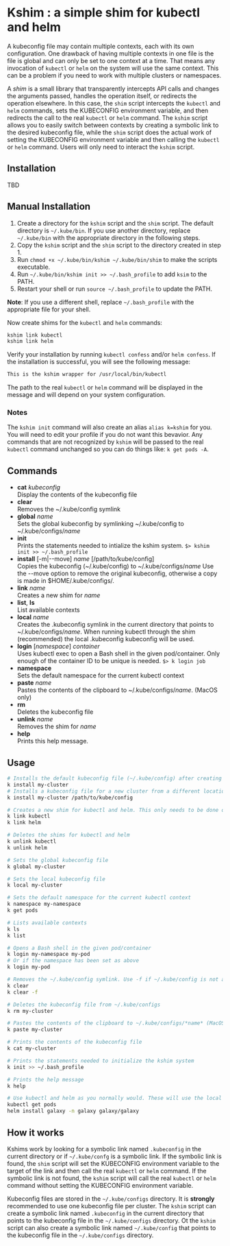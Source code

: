 # Kshim : a simple shim for kubectl and helm 

A kubeconfig file may contain multiple contexts, each with its own configuration. One drawback of having multiple contexts in one file is the file is global and can only be set to one context at a time.  That means any invocation of `kubectl` or `helm` on the system will use the same context.  This can be a problem if you need to work with multiple clusters or namespaces.  

A *shim* is a small library that transparently intercepts API calls and changes the arguments passed, handles the operation itself, or redirects the operation elsewhere.  In this case, the `shim` script intercepts the `kubectl` and `helm` commands, sets the KUBECONFIG environment variable, and then redirects the call to the real `kubectl` or `helm` command. The `kshim` script allows you to easily switch between contexts by creating a symbolic link to the desired kubeconfig file, while the `shim` script does the actual work of setting the KUBECONFIG environment variable and then calling the `kubectl` or `helm` command. Users will only need to interact the `kshim` script.

## Installation

TBD

## Manual Installation

1. Create a directory for the `kshim` script and the `shim` script. The default directory is `~/.kube/bin`. If you use another directory, replace `~/.kube/bin` with the appropriate directory in the following steps.
2. Copy the `kshim` script and the `shim` script to the directory created in step 1.
3. Run `chmod +x ~/.kube/bin/kshim ~/.kube/bin/shim` to make the scripts executable.
4. Run `~/.kube/bin/kshim init >> ~/.bash_profile` to add `ksim` to the PATH.
5. Restart your shell or run `source ~/.bash_profile` to update the PATH.

**Note**: If you use a different shell, replace `~/.bash_profile` with the appropriate file for your shell.

Now create shims for the `kubectl` and `helm` commands:

```bash
kshim link kubectl
kshim link helm
```

Verify your installation by running `kubectl confess` and/or `helm confess`. If the installation is successful, you will see the following message:

```bash
This is the kshim wrapper for /usr/local/bin/kubectl
```

The path to the real `kubectl` or `helm` command will be displayed in the message and will depend on your system configuration.

### Notes

The `kshim init` command will also create an alias `alias k=kshim` for you.  You will need to edit your profile if you do not want this bevavior. Any commands that are not recognized by `kshim` will be passed to the real `kubectl` command unchanged so you can do things like: `k get pods -A`.

## Commands

- **cat** *kubeconfig*<br/>
    Display the contents of the kubeconfig file
- **clear**<br/>
    Removes the ~/.kube/config symlink
- **global** *name*<br/>
    Sets the global kubeconfig by symlinking ~/.kube/config
    to ~/.kube/configs/*name*
- **init**<br/>
    Prints the statements needed to intialize the kshim system.
    `$> kshim init >> ~/.bash_profile`
- **install** [-m|--move] *name* [/path/to/kube/config]<br/>
    Copies the kubeconfig (~/.kube/config) to ~/.kube/configs/*name*
    Use the --move option to remove the original kubeconfig, otherwise a
    copy is made in $HOME/.kube/configs/.
- **link** *name*<br/>
    Creates a new shim for *name*
- **list**, **ls**<br/>
    List available contexts
- **local** *name*<br/>
    Creates the .kubeconfig symlink in the current directory that points to
    ~/.kube/configs/*name*.  When running kubectl through the shim (recommended)
    the local .kubeconfig kubeconfig will be used.
- **login** [*namespace*] *container*<br/>
    Uses kubectl exec to open a Bash shell in the given pod/container. Only enough of the container ID to be unique is needed.
    `$> k login job`
- **namespace**<br/>
    Sets the default namespace for the current kubectl context
- **paste** *name*<br/>
    Pastes the contents of the clipboard to ~/.kube/configs/*name*. (MacOS only)
- **rm** <kubeconfig><br/>
    Deletes the kubeconfig file
- **unlink** *name*<br/>
    Removes the shim for *name*
- **help**<br/>
    Prints this help message.

## Usage

```bash
# Installs the default kubeconfig file (~/.kube/config) after creating a new cluster
k install my-cluster
# Installs a kubeconfig file for a new cluster from a different location
k install my-cluster /path/to/kube/config

# Creates a new shim for kubectl and helm. This only needs to be done once when installing kshim
k link kubectl
k link helm

# Deletes the shims for kubectl and helm
k unlink kubectl
k unlink helm

# Sets the global kubeconfig file
k global my-cluster

# Sets the local kubeconfig file
k local my-cluster

# Sets the default namespace for the current kubectl context
k namespace my-namespace
k get pods

# Lists available contexts
k ls
k list

# Opens a Bash shell in the given pod/container
k login my-namespace my-pod
# Or if the namespace has been set as above
k login my-pod

# Removes the ~/.kube/config symlink. Use -f if ~/.kube/config is not a symlink
k clear
k clear -f

# Deletes the kubeconfig file from ~/.kube/configs
k rm my-cluster

# Pastes the contents of the clipboard to ~/.kube/configs/*name* (MacOS only)
k paste my-cluster

# Prints the contents of the kubeconfig file
k cat my-cluster

# Prints the statements needed to initialize the kshim system
k init >> ~/.bash_profile

# Prints the help message
k help

# Use kubectl and helm as you normally would. These will use the local kubeconfig file, if defined.
kubectl get pods
helm install galaxy -n galaxy galaxy/galaxy 
```
## How it works
Kshims work by looking for a symbolic link named `.kubeconfig` in the current directory or if `~/.kube/confg` is a symbolic link. If the symbolic link is found, the `shim` script will set the KUBECONFIG environment variable to the target of the link and then call the real `kubectl` or `helm` command. If the symbolic link is not found, the `kshim` script will call the real `kubectl` or `helm` command without setting the KUBECONFIG environment variable.

Kubeconfig files are stored in the `~/.kube/configs` directory. It is **strongly** recommended to use one kubeconfig file per cluster. The `kshim` script can create a symbolic link named `.kubeconfig` in the current directory that points to the kubeconfig file in the `~/.kube/configs` directory. Ot the `kshim` script can also create a symbolic link named `~/.kube/config` that points to the kubeconfig file in the `~/.kube/configs` directory.